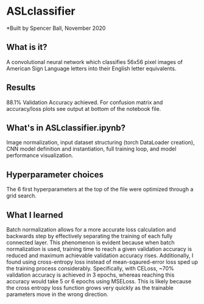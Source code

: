 # ASLclassifier
*Built by Spencer Ball, November 2020

## What is it?
A convolutional neural network which classifies 56x56 pixel images of American Sign Language letters into their English letter equivalents.

## Results
88.1% Validation Accuracy achieved. For confusion matrix and accuracy/loss plots see output at bottom of the notebook file.

## What's in ASLclassifier.ipynb?
Image normalization, input dataset structuring (torch DataLoader creation), CNN model definition and instantiation, full training loop, and model performance visualization.

## Hyperparameter choices
The 6 first hyperparameters at the top of the file were optimized through a grid search.

## What I learned
Batch normalization allows for a more accurate loss calculation and backwards step by effectively separating the training of each fully connected layer. This phenomenon is evident because when batch normalization is used, training time to reach a given validation accuracy is reduced and maximum achievable validation accuracy rises. Additionally, I found using cross-entropy loss instead of mean-sqaured-error loss sped up the training process considerably. Specifically, with CELoss, ~70% validation accuracy is achieved in 3 epochs, whereas reaching this accuracy would take 5 or 6 epochs using MSELoss. This is likely because the cross entropy loss function grows very quickly as the trainable parameters move in the wrong direction.
